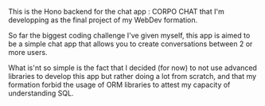 This is the Hono backend for the chat app : CORPO CHAT that I'm developping as the final project of my WebDev formation.

So far the biggest coding challenge I've given myself, this app is aimed to be a simple chat app that allows you to create conversations between 2 or more users.

What is'nt so simple is the fact that I decided (for now) to not use advanced libraries to develop this app but rather doing a lot from scratch, and that my formation forbid the usage of ORM libraries to attest my capacity of understanding SQL.
